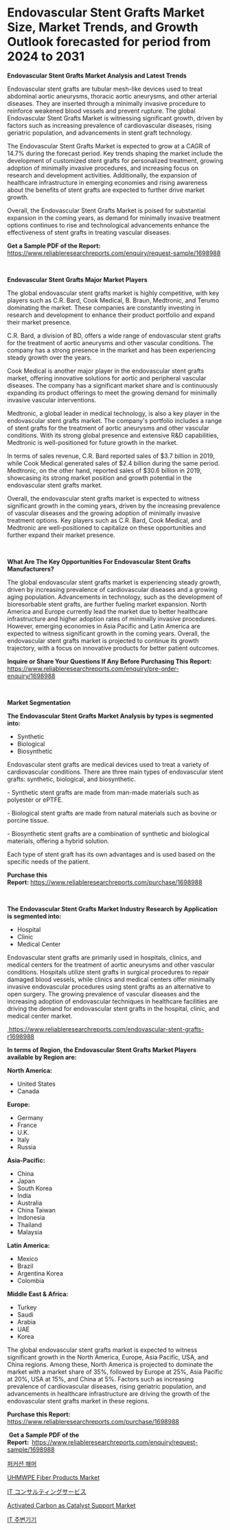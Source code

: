 <p><h1>Endovascular Stent Grafts Market Size, Market Trends, and Growth Outlook forecasted for period from 2024 to 2031</h1></p><p><strong>Endovascular Stent Grafts Market Analysis and Latest Trends</strong></p>
<p><p>Endovascular stent grafts are tubular mesh-like devices used to treat abdominal aortic aneurysms, thoracic aortic aneurysms, and other arterial diseases. They are inserted through a minimally invasive procedure to reinforce weakened blood vessels and prevent rupture. The global Endovascular Stent Grafts Market is witnessing significant growth, driven by factors such as increasing prevalence of cardiovascular diseases, rising geriatric population, and advancements in stent graft technology.</p><p>The Endovascular Stent Grafts Market is expected to grow at a CAGR of 14.7% during the forecast period. Key trends shaping the market include the development of customized stent grafts for personalized treatment, growing adoption of minimally invasive procedures, and increasing focus on research and development activities. Additionally, the expansion of healthcare infrastructure in emerging economies and rising awareness about the benefits of stent grafts are expected to further drive market growth.</p><p>Overall, the Endovascular Stent Grafts Market is poised for substantial expansion in the coming years, as demand for minimally invasive treatment options continues to rise and technological advancements enhance the effectiveness of stent grafts in treating vascular diseases.</p></p>
<p><strong>Get a Sample PDF of the Report:&nbsp;</strong> <a href="https://www.reliableresearchreports.com/enquiry/request-sample/1698988">https://www.reliableresearchreports.com/enquiry/request-sample/1698988</a></p>
<p>&nbsp;</p>
<p><strong>Endovascular Stent Grafts Major Market Players</strong></p>
<p><p>The global endovascular stent grafts market is highly competitive, with key players such as C.R. Bard, Cook Medical, B. Braun, Medtronic, and Terumo dominating the market. These companies are constantly investing in research and development to enhance their product portfolio and expand their market presence.</p><p>C.R. Bard, a division of BD, offers a wide range of endovascular stent grafts for the treatment of aortic aneurysms and other vascular conditions. The company has a strong presence in the market and has been experiencing steady growth over the years.</p><p>Cook Medical is another major player in the endovascular stent grafts market, offering innovative solutions for aortic and peripheral vascular diseases. The company has a significant market share and is continuously expanding its product offerings to meet the growing demand for minimally invasive vascular interventions.</p><p>Medtronic, a global leader in medical technology, is also a key player in the endovascular stent grafts market. The company's portfolio includes a range of stent grafts for the treatment of aortic aneurysms and other vascular conditions. With its strong global presence and extensive R&D capabilities, Medtronic is well-positioned for future growth in the market.</p><p>In terms of sales revenue, C.R. Bard reported sales of $3.7 billion in 2019, while Cook Medical generated sales of $2.4 billion during the same period. Medtronic, on the other hand, reported sales of $30.6 billion in 2019, showcasing its strong market position and growth potential in the endovascular stent grafts market.</p><p>Overall, the endovascular stent grafts market is expected to witness significant growth in the coming years, driven by the increasing prevalence of vascular diseases and the growing adoption of minimally invasive treatment options. Key players such as C.R. Bard, Cook Medical, and Medtronic are well-positioned to capitalize on these opportunities and further expand their market presence.</p></p>
<p>&nbsp;</p>
<p><strong>What Are The Key Opportunities For Endovascular Stent Grafts Manufacturers?</strong></p>
<p><p>The global endovascular stent grafts market is experiencing steady growth, driven by increasing prevalence of cardiovascular diseases and a growing aging population. Advancements in technology, such as the development of bioresorbable stent grafts, are further fueling market expansion. North America and Europe currently lead the market due to better healthcare infrastructure and higher adoption rates of minimally invasive procedures. However, emerging economies in Asia Pacific and Latin America are expected to witness significant growth in the coming years. Overall, the endovascular stent grafts market is projected to continue its growth trajectory, with a focus on innovative products for better patient outcomes.</p></p>
<p><strong>Inquire or Share Your Questions If Any Before Purchasing This Report:</strong> <a href="https://www.reliableresearchreports.com/enquiry/pre-order-enquiry/1698988">https://www.reliableresearchreports.com/enquiry/pre-order-enquiry/1698988</a></p>
<p>&nbsp;</p>
<p><strong>Market Segmentation</strong></p>
<p><strong>The Endovascular Stent Grafts Market Analysis by types is segmented into:</strong></p>
<p><ul><li>Synthetic</li><li>Biological</li><li>Biosynthetic</li></ul></p>
<p><p>Endovascular stent grafts are medical devices used to treat a variety of cardiovascular conditions. There are three main types of endovascular stent grafts: synthetic, biological, and biosynthetic. </p><p>- Synthetic stent grafts are made from man-made materials such as polyester or ePTFE. </p><p>- Biological stent grafts are made from natural materials such as bovine or porcine tissue. </p><p>- Biosynthetic stent grafts are a combination of synthetic and biological materials, offering a hybrid solution. </p><p>Each type of stent graft has its own advantages and is used based on the specific needs of the patient.</p></p>
<p><strong>Purchase this Report:&nbsp;</strong><a href="https://www.reliableresearchreports.com/purchase/1698988">https://www.reliableresearchreports.com/purchase/1698988</a></p>
<p>&nbsp;</p>
<p><strong>The Endovascular Stent Grafts Market Industry Research by Application is segmented into:</strong></p>
<p><ul><li>Hospital</li><li>Clinic</li><li>Medical Center</li></ul></p>
<p><p>Endovascular stent grafts are primarily used in hospitals, clinics, and medical centers for the treatment of aortic aneurysms and other vascular conditions. Hospitals utilize stent grafts in surgical procedures to repair damaged blood vessels, while clinics and medical centers offer minimally invasive endovascular procedures using stent grafts as an alternative to open surgery. The growing prevalence of vascular diseases and the increasing adoption of endovascular techniques in healthcare facilities are driving the demand for endovascular stent grafts in the hospital, clinic, and medical center market.</p></p>
<p><a href="https://www.reliableresearchreports.com/endovascular-stent-grafts-r1698988">&nbsp;https://www.reliableresearchreports.com/endovascular-stent-grafts-r1698988</a></p>
<p><strong>In terms of Region, the Endovascular Stent Grafts Market Players available by Region are:</strong></p>
<p>
    <p> <strong> North America: </strong>
        <ul>
            <li>United States</li>
            <li>Canada</li>
        </ul>
        </p> 
    <p> <strong> Europe: </strong>
        <ul>
            <li>Germany</li>
            <li>France</li>
            <li>U.K.</li>
            <li>Italy</li>
            <li>Russia</li>
        </ul>
        </p> 
    <p> <strong> Asia-Pacific: </strong>
        <ul>
            <li>China</li>
            <li>Japan</li>
            <li>South Korea</li>
            <li>India</li>
            <li>Australia</li>
            <li>China Taiwan</li>
            <li>Indonesia</li>
            <li>Thailand</li>
            <li>Malaysia</li>
        </ul>
        </p> 
    <p> <strong> Latin America: </strong>
        <ul>
            <li>Mexico</li>
            <li>Brazil</li>
            <li>Argentina Korea</li>
            <li>Colombia</li>
        </ul>
        </p> 
    <p> <strong> Middle East & Africa: </strong>
        <ul>
            <li>Turkey</li>
            <li>Saudi</li>
            <li>Arabia</li>
            <li>UAE</li>
            <li>Korea</li>
        </ul>
    </p>
    </p>
<p><p>The global endovascular stent grafts market is expected to witness significant growth in the North America, Europe, Asia Pacific, USA, and China regions. Among these, North America is projected to dominate the market with a market share of 35%, followed by Europe at 25%, Asia Pacific at 20%, USA at 15%, and China at 5%. Factors such as increasing prevalence of cardiovascular diseases, rising geriatric population, and advancements in healthcare infrastructure are driving the growth of the endovascular stent grafts market in these regions.</p></p>
<p><strong>Purchase this Report: </strong><a href="https://www.reliableresearchreports.com/purchase/1698988">https://www.reliableresearchreports.com/purchase/1698988</a></p>
<p>&nbsp;<strong>Get a Sample PDF of the Report:&nbsp;&nbsp;</strong><a href="https://www.reliableresearchreports.com/enquiry/request-sample/1698988">https://www.reliableresearchreports.com/enquiry/request-sample/1698988</a></p>
<p><strong></strong></p>
<p><p><a href="https://github.com/anton65482023/Market-Research-Report-List-1/blob/main/314883345942.md">퍼커션 해머</a></p><p><a href="https://issuu.com/reportprime-2/docs/uhmwpe-fiber-products-market-size-2030.pptx">UHMWPE Fiber Products Market</a></p><p><a href="https://github.com/dadanedu33/Market-Research-Report-List-1/blob/main/613281051206.md">IT コンサルティングサービス</a></p><p><a href="https://issuu.com/reportprime-2/docs/activated-carbon-as-catalyst-support-market-size-2">Activated Carbon as Catalyst Support Market</a></p><p><a href="https://github.com/Hubertstyenger6685/Market-Research-Report-List-1/blob/main/329209051205.md">IT 주변기기</a></p></p>